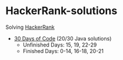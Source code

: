 ﻿# HackerRank-solutions

Solving [HackerRank](https://www.hackerrank.com/)

* [30 Days of Code](https://www.hackerrank.com/domains/tutorials/30-days-of-code) (20/30 Java solutions)
  * Unfinished Days: 15, 19, 22-29
  * Finished Days: 0-14, 16-18, 20-21
